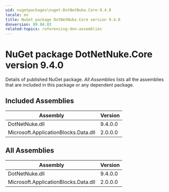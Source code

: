 ```yaml
---
uid: nugetpackages\nuget-DotNetNuke.Core-9.4.0
locale: en
title: NuGet package DotNetNuke.Core version 9.4.0
dnnversion: 09.04.03
related-topics: referencing-dnn-assemblies
---
```


# NuGet package DotNetNuke.Core version 9.4.0
Details of published NuGet package.
*All Assemblies* lists all the assemblies that are included in this package or any dependent package.

## Included Assemblies

|Assembly|Version|
|---|---|
|DotNetNuke.dll|9.4.0.0|
|Microsoft.ApplicationBlocks.Data.dll|2.0.0.0|

## All Assemblies

|Assembly|Version|
|---|---|
|DotNetNuke.dll|9.4.0.0|
|Microsoft.ApplicationBlocks.Data.dll|2.0.0.0|

